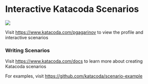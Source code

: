 # Interactive Katacoda Scenarios

[![](http://shields.katacoda.com/katacoda/pgagarinov/count.svg)](https://www.katacoda.com/pgagarinov "Get your profile on Katacoda.com")

Visit https://www.katacoda.com/pgagarinov to view the profile and interactive scenarios

### Writing Scenarios
Visit https://www.katacoda.com/docs to learn more about creating Katacoda scenarios

For examples, visit https://github.com/katacoda/scenario-example
